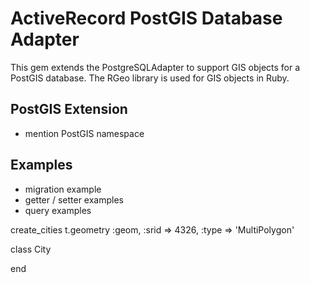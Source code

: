 # ActiveRecord PostGIS Database Adapter

This gem extends the PostgreSQLAdapter to support GIS objects for a PostGIS
database. The RGeo library is used for GIS objects in Ruby.

## PostGIS Extension

- mention PostGIS namespace

## Examples

- migration example
- getter / setter examples
- query examples

create_cities
    t.geometry  :geom, :srid => 4326, :type => 'MultiPolygon'
    

class City
    
end
